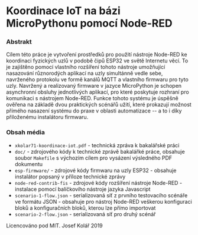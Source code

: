 # Koordinace IoT na bázi MicroPythonu pomocí Node-RED

### Abstrakt
Cílem této práce je vytvoření prostředků pro použití nástroje Node-RED ke koordinaci fyzických
uzlů v podobě čipů ESP32 ve světě Internetu věcí.
To je zajištěno pomocí vlastního rozšíření tohoto nástroje umožňující nasazování různorodých aplikací na uzly
simultánně vedle sebe, navrženého protokolu ve formě kanálů MQTT a vlastního firmwaru pro tyto uzly.
Navržený a realizovaný firmware v jazyce MicroPython je schopen asynchronní obsluhy jednotlivých aplikací, pro
které poskytuje rozhraní pro komunikaci s nástrojem Node-RED.
Funkce tohoto systému je úspěšně ověřena na základě dvou praktických scénářů užití, které prokazují možnost přímého
nasazení systému do praxe v oblasti automatizace -- a to i díky přiloženému instalátoru firmwaru.

### Obsah média
* `xkolar71-koordinace-iot.pdf` - technická zpráva k bakalářské práci
* `doc/` - zdrojového kódy k technické zprávě bakalářké práce, obsahuje soubor `Makefile` s výchozím cílem pro vysázení výsledného PDF dokumentu
* `esp-firmware/` - zdrojové kódy firmwaru na uzly ESP32 - obsahuje instalátor popsaný v příloze technické zprávy
* `node-red-contrib-fis` - zdrojové kódy rozšíření nástroje Node-RED - instalace pomocí balíčkovího nástroje jazyka Javascript
* `scenario-1-flow.json` - serializovaná síť z prvního testovacího scénáře ve formátu JSON - obsahuje pro nástroj Node-RED veškerou konfiguraci bloků a konfiguračních bloků, kterou lze přímo importovat
* `scenario-2-flow.json` - serializovaná síť pro druhý scénář

Licencováno pod MIT.
Josef Kolář 2019